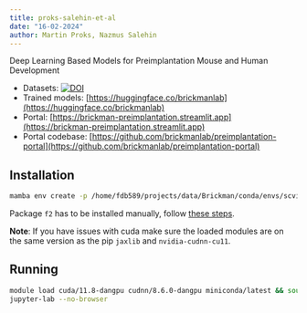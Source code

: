 ```yaml
---
title: proks-salehin-et-al
date: "16-02-2024"
author: Martin Proks, Nazmus Salehin
---
```


Deep Learning Based Models for Preimplantation Mouse and Human Development

- Datasets: [![DOI](https://zenodo.org/badge/DOI/10.5281/zenodo.10669600.svg)](https://doi.org/10.5281/zenodo.10669600)
- Trained models: [https://huggingface.co/brickmanlab](https://huggingface.co/brickmanlab)
- Portal: [https://brickman-preimplantation.streamlit.app](https://brickman-preimplantation.streamlit.app) 
- Portal codebase: [https://github.com/brickmanlab/preimplantation-portal](https://github.com/brickmanlab/preimplantation-portal)

## Installation

```bash
mamba env create -p /home/fdb589/projects/data/Brickman/conda/envs/scvi-1.0.0 -f environment.yml
```

Package `f2` has to be installed manually, follow [these steps](https://github.com/bhargavchippada/forceatlas2/issues/34#issuecomment-1102409914).

**Note**: If you have issues with cuda make sure the loaded modules are on the same version
as the pip `jaxlib` and `nvidia-cudnn-cu11`.

## Running

```bash
module load cuda/11.8-dangpu cudnn/8.6.0-dangpu miniconda/latest && source activate brickman
jupyter-lab --no-browser
```

